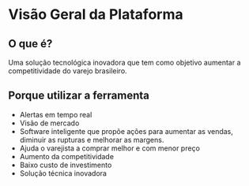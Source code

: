 
# Visão Geral da Plataforma

## O que é?
Uma solução tecnológica inovadora que tem como objetivo aumentar a competitividade do varejo brasileiro.


## Porque utilizar a ferramenta

* Alertas em tempo real
* Visão de mercado
* Software inteligente que propõe ações para aumentar as vendas, diminuir as rupturas e melhorar as margens.
* Ajuda o varejista a comprar melhor e com menor preço
* Aumento da competitividade
* Baixo custo de investimento
* Solução técnica inovadora
<!--stackedit_data:
eyJoaXN0b3J5IjpbNjkyODgyMDIxXX0=
-->